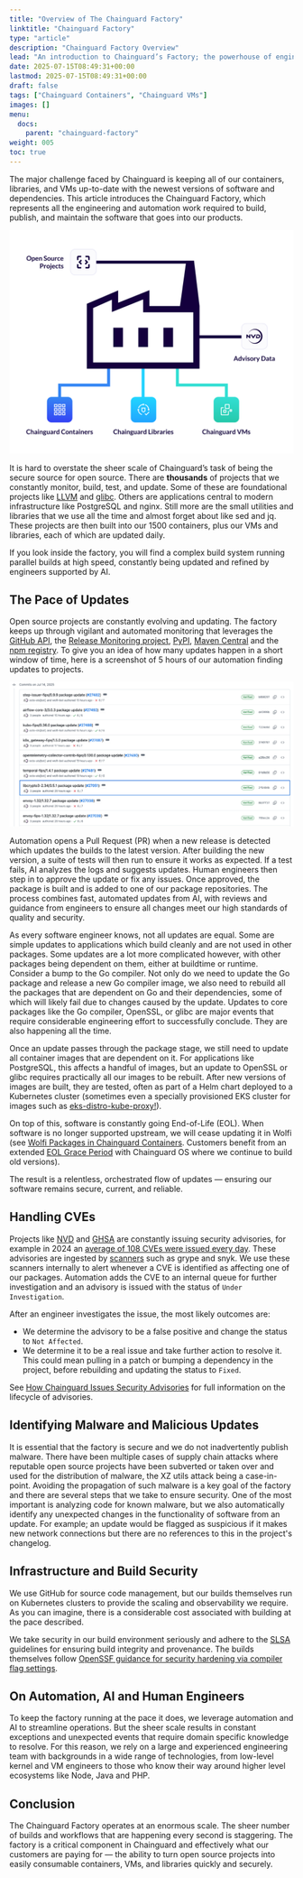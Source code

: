 ```yaml
---
title: "Overview of The Chainguard Factory"
linktitle: "Chainguard Factory"
type: "article"
description: "Chainguard Factory Overview"
lead: "An introduction to Chainguard’s Factory; the powerhouse of engineering and automation that continuously transforms the chaos of open source into secure, up-to-date containers, libraries, and VMs at massive scale."
date: 2025-07-15T08:49:31+00:00
lastmod: 2025-07-15T08:49:31+00:00
draft: false
tags: ["Chainguard Containers", "Chainguard VMs"]
images: []
menu:
  docs:
    parent: "chainguard-factory"
weight: 005
toc: true
---
```


The major challenge faced by Chainguard is keeping all of our containers,
libraries, and VMs up-to-date with the newest versions of software and
dependencies. This article introduces the Chainguard Factory, which represents
all the engineering and automation work required to build, publish, and maintain
the software that goes into our products. 

![Diagram of a factory](factory.png)

It is hard to overstate the sheer scale of Chainguard’s task of being the
secure source for open source. There are **thousands** of projects that we
constantly monitor, build, test, and update. Some of these are
foundational projects like [LLVM](https://llvm.org/) and
[glibc](https://www.gnu.org/software/libc/). Others are applications central to
modern infrastructure like PostgreSQL and nginx. Still more are the small utilities
and libraries that we use all the time and almost forget about like sed and jq.
These projects are then built into our 1500
containers, plus our VMs and libraries, each of which are updated daily.

If you look inside the factory, you will find a complex build system running
parallel builds at high speed, constantly being updated and refined by
engineers supported by AI.

## The Pace of Updates

Open source projects are constantly evolving and updating. The factory keeps up
through vigilant and automated monitoring that leverages the [GitHub
API](https://docs.github.com/en/rest), the [Release Monitoring
project](https://release-monitoring.org/), [PyPI](https://pypi.org/), [Maven
Central](https://mvnrepository.com/repos/central) and the [npm
registry](https://docs.npmjs.com/about-the-public-npm-registry). To give you an
idea of how many updates happen in a short window of time, here is a screenshot
of 5 hours of our automation finding updates to projects.  

![Screenshot showing package updates committed by Factory automation](octo-prs.png)

Automation opens a Pull Request (PR) when a new release is detected which updates the builds
to the latest version. After building the new version, a suite of tests will
then run to ensure it works as expected.  If a test fails, AI analyzes the logs
and suggests updates. Human engineers then step in to approve the update or fix
any issues. Once approved, the package is built and is added to one of our package
repositories. The process combines fast, automated updates from AI, with
reviews and guidance from engineers to ensure all changes meet our high
standards of quality and security.

As every software engineer knows, not all updates are equal. Some are simple
updates to applications which build cleanly and are not used in other packages.
Some updates are a lot more complicated however, with other packages being
dependent on them, either at buildtime or runtime. Consider a bump to the Go
compiler. Not only do we need to update the Go package and release a new Go
compiler image, we also need to rebuild all the packages that are dependent on
Go and their dependencies, some of which will likely fail due to changes caused
by the update. Updates to core packages like the Go compiler, OpenSSL, or glibc
are major events that require considerable engineering effort to successfully
conclude. They are also happening all the time. 

Once an update passes through the package stage, we still need to update all
container images that are dependent on it. For applications like PostgreSQL,
this affects a handful of images, but an update to OpenSSL or glibc requires
practically all our images to be rebuilt. After new versions of images are
built, they are tested, often as part of a Helm chart deployed to a Kubernetes
cluster (sometimes even a specially provisioned EKS cluster for images such as
[eks-distro-kube-proxy!](https://images.chainguard.dev/directory/image/eks-distro-kube-proxy/overview)).

On top of this, software is constantly going End-of-Life (EOL). When software
is no longer supported upstream, we will cease updating it in Wolfi (see [Wolfi
Packages in Chainguard
Containers](https://edu.chainguard.dev/chainguard/chainguard-images/about/versions/#wolfi-packages-in-chainguard-containers).
Customers benefit from an extended [EOL Grace
Period](https://edu.chainguard.dev/chainguard/chainguard-images/features/eol-gp-overview/)
with Chainguard OS where we continue to build old versions).

The result is a relentless, orchestrated flow of updates — ensuring our
software remains secure, current, and reliable.  

## Handling CVEs

Projects like [NVD](https://nvd.nist.gov/) and
[GHSA](https://github.com/advisories) are constantly issuing security
advisories, for example in 2024 an [average of 108 CVEs were issued every
day](https://jerrygamblin.com/2025/01/05/2024-cve-data-review/). These
advisories are ingested by [scanners](https://www.chainguard.dev/scanners) such
as grype and snyk. We use these scanners internally to alert whenever a CVE is
identified as affecting one of our packages. Automation adds the CVE to an
internal queue for further investigation and an advisory is issued with
the status of `Under Investigation`. 

After an engineer investigates the issue, the most likely outcomes are: 
- We determine the advisory to be a false positive and change the status to
    `Not Affected`. 
- We determine it to be a real issue and take further action to resolve it.
    This could mean pulling in a patch or bumping a dependency in the project,
before rebuilding and updating the status to `Fixed`. 

See [How Chainguard Issues Security
Advisories](https://edu.chainguard.dev/chainguard/chainguard-images/staying-secure/security-advisories/how-chainguard-issues/)
for full information on the lifecycle of advisories.

## Identifying Malware and Malicious Updates

It is essential that the factory is secure and we do not inadvertently publish
malware. There have been multiple cases of supply chain attacks where reputable
open source projects have been subverted or taken over and used for the
distribution of malware, the XZ utils attack being a case-in-point.
Avoiding the propagation of such malware is a key goal of the factory and there
are several steps that we take to ensure security. One of the most important is
analyzing code for known malware, but we also automatically identify any
unexpected changes in the functionality of software from an update. For
example; an update would be flagged as suspicious if it makes new network
connections but there are no references to this in the project's changelog.

## Infrastructure and Build Security

We use GitHub for source code management, but our builds themselves run on Kubernetes
clusters to provide the scaling and observability we require. As you can
imagine, there is a considerable cost associated with building at the pace
described.

We take security in our build environment seriously and adhere to the
[SLSA](https://slsa.dev/) guidelines for ensuring build integrity and
provenance. The builds themselves follow [OpenSSF guidance for security
hardening via compiler flag
settings](https://www.chainguard.dev/unchained/enhanced-compiler-flags-for-building-chainguards-guarded-images).  

## On Automation, AI and Human Engineers

To keep the factory running at the pace it does, we leverage automation and AI
to streamline operations. But the sheer scale results in constant
exceptions and unexpected events that require domain specific knowledge to
resolve. For this reason, we rely on a large and experienced engineering team
with backgrounds in a wide range of technologies, from low-level kernel and VM
engineers to those who know their way around higher level ecosystems like Node,
Java and PHP.

## Conclusion

The Chainguard Factory operates at an enormous scale. The sheer number of builds and
workflows that are happening every second is staggering. The factory is a
critical component in Chainguard and effectively what our customers are paying
for — the ability to turn open source projects into easily consumable
containers, VMs, and libraries quickly and securely.  

